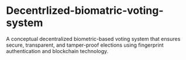 # Decentrlized-biomatric-voting-system
A conceptual decentralized biometric-based voting system that ensures secure, transparent, and tamper-proof elections using fingerprint authentication and blockchain technology.
